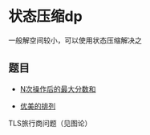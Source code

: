 # 状态压缩dp

一般解空间较小，可以使用状态压缩解决之

## 题目

+ [N次操作后的最大分数和](./code/N次操作后的最大分数和.cpp)

+ [优美的排列](./code/优美的排列.cpp)

TLS旅行商问题（见图论）